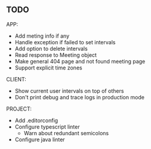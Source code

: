 ## TODO

APP:

* Add meting info if any
* Handle exception if failed to set intervals
* Add option to delete intervals
* Read response to Meeting object
* Make general 404 page and not found meeting page
* Support explicit time zones

CLIENT:

* Show current user intervals on top of others
* Don't print debug and trace logs in production mode

PROJECT:

* Add .editorconfig
* Configure typescript linter
  * Warn about redundant semicolons
* Configure java linter
